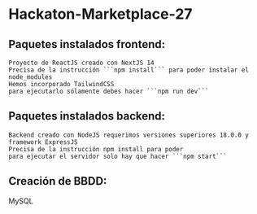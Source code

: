 # Hackaton-Marketplace-27

## Paquetes instalados frontend:
    Proyecto de ReactJS creado con NextJS 14
    Precisa de la instrucción ```npm install``` para poder instalar el node_modules
    Hemos incorporado TailwindCSS
    para ejecutarlo sólamente debes hacer ```npm run dev```
## Paquetes instalados backend:
    Backend creado con NodeJS requerimos versiones superiores 18.0.0 y framework ExpressJS
    Precisa de la instrucción npm install para poder
    para ejecutar el servidor solo hay que hacer ```npm start```
## Creación de BBDD:
MySQL
